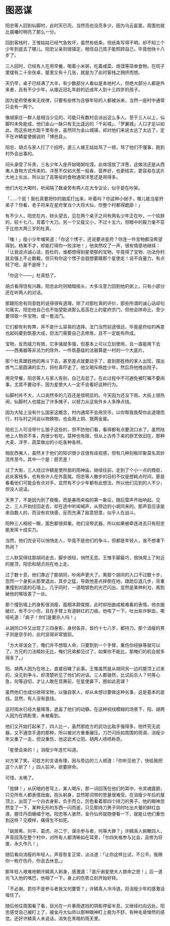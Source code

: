 
# 图恶谋

阳忠等人回到仙脚村，此时天已亮，当然亮也没亮多少，因为乌云氤氲，周围也就比晨曦时明亮了那么一分。

回到客栈时，王惟姑姑已经气急败坏，虽然有纸条，但纸条写得不明，却不知三个少年到底去了哪儿。阳忠父亲则很镇定，相信自己孩子能照顾自己，毕竟他快十八岁了。

三人回时，已经有人在用早餐，喝着小米粥，吃着咸菜、烙馍等简单食物。在院子里摆有二十余张桌，屋里又有十几张，就是为了此时客栈之拥挤而想。

天仍早，桌子已经满了大半，有少数部分人看似是本地村人，但绝大部分人都是外来者，且有不少少年，从接近冠礼年龄的近成年人到十三四岁的孩子。

因为星府使者来无规律，只要有些修为且够年轻的人都被派来，当然一座村中通常只会有一两个。

像胡家庄一群人是相当少见的，可能只有数村会派出这么多人。至于三人以上，仙脚村未免能成，他们金山一脉只有无比遥远的「千彩城」、「罗翼城」人口才足以如此。而这些地方距千里有余，虽然同为金山城镇，却对他们来说太远了太远了，定不在许鳞星使据说的「博邑县」。

阳忠、胡贞与家人打了个招呼，遂三人被王姑姑骂了一顿，骂了他们不懂事，跑到村外会出事的。

闷头承受了斥责，三名少年入座开始喝粥吃馍。此烙馍放了洋葱，这做法还是从西夷人食物方式传来的。洋葱不仅如大葱一般香、营养好，也更结实，更容易在这片大地上长出，所以出了高等些的食物通常洋葱还是用得多。

他们大吃大喝时，听闻隔了数桌旁有两人在大专议论，似乎是在吵架。

「……个屁！我杜真要把你的脑浆打出来，听着吗？你这种小弱子，哪儿能当星府弟子？你看，老子将来在星府里当个大将大仙，你整个村都得跪舔！」

有不少人，阳忠在内，转头望去，见在两个桌子之间有两名少年正在吵，一个较胖的，较十七八，背着个大刀。另一个又瘦又小，不过十五六，但眼中的毅力毫不亚于比他大两三岁的杜真。

「嗤！」瘦小少年嗤笑道：「你这个愣子，还说要进星府？你连一件宝物都没希望得到。杨某不才，却能打得你一败涂地！」他突然叹了一声，很有情感地继续：「让我说点诚心话，姓杜的，谁都想得到星使那的宝物，毕竟得了宝物、功法你村就会强上不止数截，但只有你这个愣子会遐想要跟那个星使走！说不自量力，有点轻了吧，是不是呀？」

「你这个——」杜真怒了。

胡贞看得饶有兴趣，阳忠此时则暗暗摇头，大多注意力回到他的粥上，只有小部分还在听两人的对话。

那跟阳忠有同音姓的说得很有道理，除了对那杜真的评价，那些所谓的诚心话却句句属实。阳忠他自己也不指望能进那么高高在上的星府宗门，但他会拼命比，至少要领取一件宝物，或一套法门。

它们都有利有弊，并不是什么容易的选择。法门当然前途很远，毕竟星府给的再差也起码要到筑基大成，但法门需要自己去修炼，且不一定能有所成。

宝物，反而威力有限，它多强就多强，但基本上可以立刻使用，且一直能用下去——西夷器等非法力的除外，一件筑基级的法器算是一村的一个大底片。

那个杜真跟姓杨的再斗下去，甚至差点就要动手了，直到那姓杨的家人出现，摆出炼气二层圆满的实力，将杜真吓走了。他又喝斥杨姓少年，然后将他拽出院子。

用完早餐，阳忠等人与家人告别，自己去逛了。在此过程中不可避免被叮嘱不要闹事，尤其不要动手，因为星使大人一定不会看好这种行为。

仙脚村并不大，人口突然多的几百还是很明显的。今天因为还没下雨，大街上很热闹，仙脚村人也摆出了许多摊子，以努力从这些外乡人多挣点钱。

因为大陆上没有什么国家这概念，村内通常不会用货币，以你帮我我帮你此道理而行，村与村之间会以物换物，也会用上铜、银两金属。

阳忠三人可没带什么银子这些的，但不防他们看，看得都有点要流口水了。虽然陆地上人物资不多，肉很少有吃，菜种也有限，但从上古传下来的厨艺依旧在，那种大麦、洋芋、蔬菜做出的小吃各种各样。

相反西夷人，虽然关于他们的知识很少且很有歧视感，但有几种刻板印象莫名其妙流传至今。其中一个是：厨艺差！

过了大街，三人绕过许鳞星使所居的雨神庙，继续往前，走到了个小一点的商街，此处客栈多，也有些许人在外面晃。阳忠等人散步的目的不仅是想耗点时间，更是看看他们可能会有点对手。显然有不少少年都有此想法，所以他们见到的人不少，但没人说话。

天黑了，不是因为到了夜晚，而是暴雨来临的第一象征，随后雷声开始响起。见之，三人开始往回走去，却在途中听闻喊声，从旁边的小胡同来的。那声音应该是来自数人的，而没有欢快感，反而充满了敌意怒意，似乎人在战斗。

阳种三人相视一眼，面色都很郑重。他们没带武器，所以如果被牵连进去只有阳忠能发挥十成实力。

当然，他们完全可以悄悄走人，毕竟不是他们的争斗，但都是年轻人，谁不想凑下热闹？

三人默契得往那胡同走去，脚步很轻，悄然无息。王惟手脚最巧，很快爬上了附近的屋顶，阳忠和胡贞则在地上走。

过了数十息，他们靠近了那胡同，吵闹声更大了。离那个胡同的入口不过数十步，忽然一个身影从那里退出，其步之猛，导致他差点摔倒在地，踉跄后退几步，背重重撞到对面的石墙上。几乎同时，一道暗银色的光芒闪出，显然是某种利刃，离割破他的喉咙差了一丝。

那个撞到墙上的身影很消瘦，面相本颇俊朗，此时却扭曲成极难看的表情，他衣服破烂，有不少小伤，且在手臂上有道鲜红的刀痕。他咳了一下，吐出些许鲜血，嘶哑吼道：「疯子！你们是要杀人吗！」

从胡同口中又出现了三四身影，身材各异，皆约十七八岁，都持刀。那个消瘦的男子则是空手的，此时显得非常狼狈。

「方大哥误会了，俺们并不想取人命，只要割到一个手臂，重伤你经脉等就可以了。方兄的刀法精妙无比，俺们兄弟都见过了，如果你不能比，那俺们的机会就多得多了。」

阳、胡两人因为在地上，直接目睹了此事。王惟虽然是从胡同另一边的屋顶上过来的，没见到争斗，却清楚听见了他们的对话。三人都骇然，比试前杀人？何等心急，何等迫切，才让人敢在竞赛前，在星使鼻下，图如此恶谋？

虽然他们也成分欲得宝物，以强自家人，却从未想过要做这种劣事，这是基本的底线。显然，有人没有底线。

这时雨水已经大量降落，遮盖了他们的动静。在这种视线模糊的场景下，阳、胡两人因为在阴影里，未被看到。

他们又开始打起来了，四人比一，虽然那姓方的武功比敌手强得多，他终究无武器，又不通空手道的那种，所以被对方重重碾压。刀芒闪烁如周围的雨滴，消瘦少年又重了一击，但没重伤，他这武术让阳、胡两人啧啧称奇。

「星使会来的！」消瘦少年连忙叫道。

对方笑了笑，可姓方的言语有理，因与旁边的三人顺道：「你听见他了，快给我把这个人斩了！」四人前冲，欲要拼命。

可惜，太晚了。

「放肆！」从灰暗的苍穹上，某人喝斥，那一词回荡在他们的耳中，令灵魂震颤，只见所有人都表情扭曲，抱头躬身，显然那词带的思量很难受。在消瘦少年后的屋顶上，出现了一个白衣身影，负手而立，厉色看着那四个持刀的男子。他的眼神忽然变了一下，某种无形的东西一闪而逝，只见那持刀男子同时吐出大量的鲜红血液，握住丹田蜷缩于地。阳忠等人骇然，金丹仙师就随便看一下，就能让他们重伤到这样？见模样，痛得生不如死。

「姚居希、刘平、葛虎、孙二宁，谋杀参与者，何等大罪？」许鳞真人俯瞰四人，声音回荡在整个村中，对所有人都清晰如在耳旁，「尔四失格参与比会，且修为将废，永久作凡！」

随后看向消瘦的年轻人，声音恢复正常，淡淡道：「让你这样比试，不公平。我赐你一枚疗伤丹，你且去休息。」

那年轻人艰难地朝许鳞真人躬身，感激道：「直斤谢星使大人救命之恩！」后一道光飞入他的嘴巴，他咽了一下，身上的伤势立刻开始好转。

「不必谢。若你不是参与者我又何要管？」许鳞真人冷冷道，将消瘦少年的感激话噎住了。

随后他往周围看了看，目光在一片暴雨遮挡的阴影停留半息，又继续扫向远处。阳忠感觉自己被盯上了，被金丹大仙师以那种眼神盯上极为不舒，有种毛骨悚然的感觉。还好许鳞真人未说话，消失在黑暗的雨天里。


    